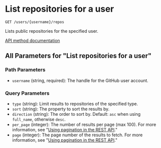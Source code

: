 # List repositories for a user

`GET /users/{username}/repos`

Lists public repositories for the specified user.

[API method documentation](https://docs.github.com/rest/repos/repos#list-repositories-for-a-user)

## All Parameters for "List repositories for a user"

### Path Parameters

- `username` (string, required): The handle for the GitHub user account.
### Query Parameters

- `type` (string): Limit results to repositories of the specified type.
- `sort` (string): The property to sort the results by.
- `direction` (string): The order to sort by. Default: `asc` when using `full_name`, otherwise `desc`.
- `per_page` (integer): The number of results per page (max 100). For more information, see "[Using pagination in the REST API](https://docs.github.com/rest/using-the-rest-api/using-pagination-in-the-rest-api)."
- `page` (integer): The page number of the results to fetch. For more information, see "[Using pagination in the REST API](https://docs.github.com/rest/using-the-rest-api/using-pagination-in-the-rest-api)."